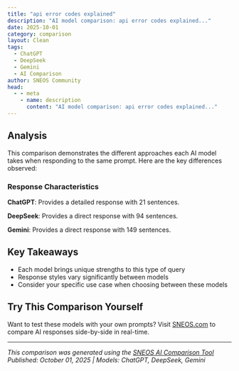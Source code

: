 ```yaml
---
title: "api error codes explained"
description: "AI model comparison: api error codes explained..."
date: 2025-10-01
category: comparison
layout: Clean
tags:
  - ChatGPT
  - DeepSeek
  - Gemini
  - AI Comparison
author: SNEOS Community
head:
  - - meta
    - name: description
      content: "AI model comparison: api error codes explained..."
---
```


<ChatComparison
  title="api error codes explained"
  prompt="api error codes explained"
  :responses='{
    "ChatGPT": "Certainly! Here\u0027s an explanation of common API error codes you might encounter, typically in HTTP APIs:\n\n### 1xx \u2013 Informational\n- **100 Continue**: The server has received the request headers and the client should proceed to send the request body.\n- **101 Switching Protocols**: The requester has asked the server to switch protocols.\n\n---\n\n### 2xx \u2013 Success\n- **200 OK**: The request was successful.\n- **201 Created**: The request has succeeded and a new resource has been created.\n- **204 No Content**: The request was successful but there is no content to return.\n\n---\n\n### 3xx \u2013 Redirection\n- **301 Moved Permanently**: The requested resource has been permanently moved to a new URL.\n- **302 Found**: The requested resource resides temporarily under a different URL.\n- **304 Not Modified**: The resource has not been modified since last requested.\n\n---\n\n### 4xx \u2013 Client Errors\n- **400 Bad Request**: The request could not be understood or was missing required parameters.\n- **401 Unauthorized**: Authentication failed or user doesn\u2019t have permissions for the resource.\n- **403 Forbidden**: Authentication succeeded but authenticated user doesn\u2019t have access to the resource.\n- **404 Not Found**: The requested resource could not be found.\n- **405 Method Not Allowed**: The HTTP method is not allowed for the requested resource.\n- **408 Request Timeout**: The client did not produce a request within the time the server was prepared to wait.\n- **429 Too Many Requests**: The client has sent too many requests in a given amount of time (\u201Crate limiting\u201D).\n\n---\n\n### 5xx \u2013 Server Errors\n- **500 Internal Server Error**: A generic error message, indicating an unexpected condition on the server.\n- **502 Bad Gateway**: The server was acting as a gateway or proxy and received an invalid response from the upstream server.\n- **503 Service Unavailable**: The server is currently unavailable (overloaded or down for maintenance).\n- **504 Gateway Timeout**: The server was acting as a gateway or proxy and did not receive a timely response from the upstream server.\n\n---\n\n### Summary Table\n\n| Code | Meaning                   | Description                              |\n|-------|--------------------------|----------------------------------------|\n| 200   | OK                       | Request succeeded                       |\n| 201   | Created                  | New resource created                    |\n| 400   | Bad Request              | Client sent invalid request             |\n| 401   | Unauthorized             | Authentication failed                   |\n| 403   | Forbidden                | Permission denied                       |\n| 404   | Not Found                | Resource not found                      |\n| 405   | Method Not Allowed       | HTTP method not supported               |\n| 429   | Too Many Requests        | Rate limiting                          |\n| 500   | Internal Server Error    | Server encountered an error             |\n| 503   | Service Unavailable      | Server overloaded or down               |\n\n---\n\nIf you want me to explain error codes specific to a particular API or service, please let me know!",
    "DeepSeek": "Of course. Here is a comprehensive explanation of API error codes, broken down by their categories (client vs. server errors) and including common patterns and best practices.\n\n### The Big Picture: HTTP Status Code Classes\n\nAPI error codes are primarily based on HTTP status codes. The first digit of the code defines its class:\n\n*   **1xx (Informational):** The request was received, continuing process. (Rarely used in APIs).\n*   **2xx (Success):** The request was successfully received, understood, and accepted.\n    *   \u0060200 OK\u0060 (The standard success)\n    *   \u0060201 Created\u0060 (Success, a new resource was created)\n*   **3xx (Redirection):** Further action needs to be taken to complete the request. (Also less common in pure REST APIs).\n*   **4xx (Client Error):** **The request contains bad syntax or cannot be fulfilled.** This is the user\u0027s/client\u0027s fault.\n*   **5xx (Server Error):** **The server failed to fulfill a valid request.** This is the API server\u0027s fault.\n\n---\n\n### 4xx Client Errors (You Did Something Wrong)\n\nThese mean the client application made an invalid request. The client should not retry the request without modifications.\n\n| Code | Name | Meaning \u0026 Common Causes | Example Scenario |\n| :--- | :--- | :--- | :--- |\n| **400** | **Bad Request** | The server cannot process the request due to something perceived as a client error. A generic catch-all. | Malformed JSON in the request body, missing a required field, invalid data type (e.g., sending a string for a number field). |\n| **401** | **Unauthorized** | Authentication is required and has failed or has not been provided. The user isn\u0027t who they claim to be. | Invalid, missing, or expired API key / JWT token. |\n| **403** | **Forbidden** | The server understood the request but refuses to authorize it. The user is authenticated but not allowed to do this. | A user trying to delete another user\u0027s data; an API key lacking the required permissions/scopes. |\n| **404** | **Not Found** | The requested resource could not be found on the server. | Requesting a user with an ID that doesn\u0027t exist (\u0060/users/99999\u0060); an incorrect or misspelled endpoint URL. |\n| **405** | **Method Not Allowed** | The HTTP method (GET, POST, etc.) is not supported for the requested resource. | Sending a \u0060POST\u0060 request to an endpoint that only allows \u0060GET\u0060. |\n| **429** | **Too Many Requests** | The user has sent too many requests in a given amount of time (\u0022rate limiting\u0022). | The client exceeds the API\u0027s rate limit (e.g., 1000 requests per hour). The response should include headers like \u0060Retry-After\u0060 to indicate when to try again. |\n| **422** | **Unprocessable Entity** | The request was well-formed but contains semantic errors. Often used for validation errors. | A \u0060POST\u0060 request to create a user with an invalid email format or a password that\u0027s too short. More specific than \u0060400\u0060. |\n\n---\n\n### 5xx Server Errors (The API Did Something Wrong)\n\nThese mean the server failed to fulfill an apparently valid request. The client **can** retry the request later, preferably with exponential backoff.\n\n| Code | Name | Meaning \u0026 Common Causes | Example Scenario |\n| :--- | :--- | :--- | :--- |\n| **500** | **Internal Server Error** | A generic error message when the server encounters an unexpected condition. A catch-all for unhandled exceptions. | A bug in the API\u0027s code, a database connection suddenly failing, an uncaught exception. |\n| **502** | **Bad Gateway** | The server, while acting as a gateway or proxy, received an invalid response from an upstream server. | A load balancer or reverse proxy (like Nginx) cannot get a valid response from the backend application server. |\n| **503** | **Service Unavailable** | The server is temporarily unable to handle the request, usually due to being down for maintenance or being overloaded. | The server is intentionally taken down for a deployment; a sudden traffic spike overwhelms the server. The response should include a \u0060Retry-After\u0060 header if possible. |\n| **504** | **Gateway Timeout** | The server, while acting as a gateway or proxy, did not receive a timely response from an upstream server. | A database query or a call to an external service is taking too long and times out from the perspective of the proxy. |\n\n---\n\n### Beyond the Status Code: The Error Response Body\n\nA good API doesn\u0027t just return a status code; it returns a helpful body explaining the error in a consistent format.\n\n**Example of a Bad Error Response:**\n\u0060\u0060\u0060http\nHTTP/1.1 400 Bad Request\nContent-Type: text/plain\n\nBad Request\n\u0060\u0060\u0060\n\n**Example of a Good Error Response:**\n\u0060\u0060\u0060http\nHTTP/1.1 400 Bad Request\nContent-Type: application/json\n\n{\n  \u0022error\u0022: {\n    \u0022code\u0022: \u0022VALIDATION_ERROR\u0022,\n    \u0022message\u0022: \u0022The request body failed validation.\u0022,\n    \u0022details\u0022: [\n      {\n        \u0022field\u0022: \u0022email\u0022,\n        \u0022message\u0022: \u0022The email format is invalid.\u0022\n      },\n      {\n        \u0022field\u0022: \u0022password\u0022,\n        \u0022message\u0022: \u0022The password must be at least 8 characters.\u0022\n      }\n    ],\n    \u0022trace_id\u0022: \u0022req_abc123\u0022 // For support/debugging\n  }\n}\n\u0060\u0060\u0060\n\n### Common Fields in an Error Response Body:\n\n*   **\u0060code\u0060**: A machine-readable, API-specific error code (e.g., \u0060invalid_token\u0060, \u0060insufficient_funds\u0060). More specific than the HTTP status code.\n*   **\u0060message\u0060**: A short, human-readable message summarizing the error.\n*   **\u0060details\u0060 / \u0060errors\u0060**: An array or object providing more specific information, often about validation errors on specific fields.\n*   **\u0060trace_id\u0060 / \u0060request_id\u0060**: A unique identifier for the request, invaluable for debugging when you contact the API\u0027s support team.\n\n---\n\n### Best Practices for Handling API Errors (As a Developer)\n\n1.  **Always Check the Status Code:** Don\u0027t assume a response is successful. Your code should handle non-2xx statuses.\n2.  **Read the Response Body:** The body contains crucial details about what went wrong. Log it for debugging.\n3.  **Handle 4xx Errors Gracefully:** Inform the user appropriately. For a \u0060429\u0060, implement a retry mechanism with a delay.\n4.  **Handle 5xx Errors with Retries:** For \u00605xx\u0060 errors (except \u0060501\u0060), it\u0027s often safe to retry the request after a short delay. Use an **exponential backoff** strategy to avoid overwhelming the server.\n5.  **Use Idempotency Keys:** For \u0060POST\u0060 and other non-idempotent requests, use idempotency keys to safely retry requests without risking duplicate actions (e.g., charging a card twice).\n\n### Best Practices for Designing APIs (As an API Provider)\n\n1.  **Be Consistent:** Use a standard error format across all your endpoints.\n2.  **Use the Correct Status Codes:** Don\u0027t just return \u0060400\u0060 for everything. Use \u0060401\u0060, \u0060403\u0060, \u0060404\u0060, and \u0060422\u0060 to give clear signals to the client.\n3.  **Be Helpful:** Provide a clear \u0060message\u0060 and a machine-readable \u0060code\u0060. For validation errors, use a \u0060details\u0060 array to point to the problematic fields.\n4.  **Don\u0027t Leak Sensitive Information:** A \u0060500\u0060 error should never reveal stack traces, database connection strings, or server paths to the client in a production environment. Use a generic message and a \u0060trace_id\u0060 for internal tracking.\n5.  **Document Your Errors:** Your API documentation should list the possible HTTP status codes and error body formats for each endpoint.",
    "Gemini": "API error codes are a crucial part of how APIs communicate problems to the client (the application or developer using the API). They provide structured information about why a request failed, allowing developers to diagnose and fix issues. Understanding these error codes is essential for building reliable and robust applications that interact with APIs.\n\nHere\u0027s a breakdown of API error codes, covering common aspects and best practices:\n\n**1.  What are API Error Codes?**\n\n*   **Purpose:**  API error codes are numeric or alphanumeric codes used to signal that a request to an API has failed. They are usually accompanied by an error message that provides more context.\n*   **Part of the Response:**  Error codes are typically returned in the HTTP response from the API server.  They are part of the response body (usually in JSON or XML format) or sometimes within the HTTP status code.\n*   **Machine-Readable:** Designed to be easily parsed and understood by machines (the client application). This allows for automated error handling and retry logic.\n*   **Human-Readable (Optional):**  Often, error codes are accompanied by human-readable error messages that are easier for developers to understand.\n*   **Consistency:** A well-designed API should use a consistent and predictable error coding scheme.\n\n**2.  Common Types of Error Codes:**\n\n*   **HTTP Status Codes:** While not strictly *API-specific* error codes, HTTP status codes form the foundation of error reporting in web APIs. They are standardized and provide a general classification of the error.\n\n    *   **2xx (Success):**  Indicates that the request was successful.  (e.g., 200 OK, 201 Created)\n    *   **3xx (Redirection):** Indicates that further action needs to be taken by the client, usually involving a redirection. (e.g., 301 Moved Permanently, 302 Found)\n    *   **4xx (Client Error):** Indicates that the request contained an error.  This is a common area for APIs to provide more specific error information.  Examples:\n        *   **400 Bad Request:**  Generic error indicating the request was malformed.  The server cannot or will not process the request due to something that is perceived to be a client error (e.g., malformed request syntax, invalid request message framing, or deceptive request routing).\n        *   **401 Unauthorized:** Authentication is required and has failed or has not yet been provided.  The client needs to authenticate itself to get the requested response.  Typically, a \u0060WWW-Authenticate\u0060 header is included in the response.\n        *   **403 Forbidden:**  The client does not have permission to access the requested resource, regardless of authentication.  Authentication may be successful, but the user is not authorized.\n        *   **404 Not Found:** The requested resource could not be found.\n        *   **405 Method Not Allowed:** The method specified in the request is not allowed for the resource identified by the request URI.  For example, trying to \u0060POST\u0060 to an endpoint that only accepts \u0060GET\u0060 requests.\n        *   **409 Conflict:** The request could not be completed due to a conflict with the current state of the resource.  Often occurs during \u0060PUT\u0060 requests when the resource has been modified by another client.\n        *   **422 Unprocessable Entity:** The request was well-formed but was unable to be followed due to semantic errors. This is often used for validation errors.\n        *   **429 Too Many Requests:** The user has sent too many requests in a given amount of time (\u0022rate limiting\u0022).\n    *   **5xx (Server Error):** Indicates that the server encountered an error while processing the request.  These errors are typically *not* the fault of the client.\n        *   **500 Internal Server Error:** A generic error message indicating that the server encountered an unexpected condition that prevented it from fulfilling the request.\n        *   **502 Bad Gateway:** The server, while acting as a gateway or proxy, received an invalid response from the upstream server.\n        *   **503 Service Unavailable:** The server is currently unavailable (e.g., due to overload or maintenance).  Generally, a temporary condition.\n        *   **504 Gateway Timeout:** The server, while acting as a gateway or proxy, did not receive a timely response from the upstream server.\n\n*   **Application-Specific Error Codes:**  APIs often define their own error codes *in addition* to HTTP status codes. These codes provide more detailed information specific to the API\u0027s domain.\n\n    *   **Example:**  An e-commerce API might have error codes like \u0060PRODUCT_NOT_IN_STOCK\u0060, \u0060INVALID_SHIPPING_ADDRESS\u0060, or \u0060PAYMENT_FAILED\u0060.\n    *   **Format:**  These codes can be numeric (e.g., \u00601001\u0060, \u00601002\u0060), alphanumeric (e.g., \u0060ERR-INV-ADDR\u0060, \u0060ITEM-OUT-OF-STOCK\u0060), or strings (e.g., \u0060\u0022invalid_email\u0022\u0060, \u0060\u0022missing_parameter\u0022\u0060).\n    *   **JSON Structure:** Typically included in the JSON response body, often within an \u0022error\u0022 object or array. For example:\n\n        \u0060\u0060\u0060json\n        {\n          \u0022error\u0022: {\n            \u0022code\u0022: \u0022INVALID_PARAMETER\u0022,\n            \u0022message\u0022: \u0022The \u0027amount\u0027 parameter must be a positive number.\u0022,\n            \u0022field\u0022: \u0022amount\u0022\n          }\n        }\n        \u0060\u0060\u0060\n\n**3. Key Components of a Good Error Response:**\n\nA well-structured error response should include the following:\n\n*   **HTTP Status Code:**  The standard HTTP status code (e.g., 400, 401, 500) to indicate the general category of error.  *Always* include an appropriate HTTP status code.\n*   **Error Code:**  A specific, API-defined code that identifies the particular error (e.g., \u0060USER_NOT_FOUND\u0060, \u0060INVALID_CREDENTIALS\u0060). This allows clients to programmatically handle specific errors.\n*   **Error Message:**  A human-readable message that describes the error.  This should be clear and concise, helping developers understand what went wrong. *Avoid exposing sensitive information in error messages.*\n*   **Error Details (Optional):**  Additional information that can help diagnose the error. This might include:\n    *   **Field:**  The specific field that caused the error (e.g., if validation failed).\n    *   **Value:**  The invalid value that was provided.\n    *   **Reason:**  More detailed explanation of why the error occurred.\n    *   **Stack Trace (Caution!):**  In development environments, a stack trace can be useful, but *never* expose stack traces in production environments due to security concerns.\n*   **Links (Optional):**  Links to relevant documentation or resources that can help developers resolve the error.  This could be a link to the API\u0027s error code documentation.\n\n**Example of a Full Error Response (JSON):**\n\n\u0060\u0060\u0060json\n{\n  \u0022status\u0022: 400,\n  \u0022error\u0022: {\n    \u0022code\u0022: \u0022INVALID_EMAIL_FORMAT\u0022,\n    \u0022message\u0022: \u0022The email address is not in a valid format.\u0022,\n    \u0022field\u0022: \u0022email\u0022,\n    \u0022value\u0022: \u0022invalid-email\u0022,\n    \u0022details\u0022: \u0022The email address must contain an \u0027@\u0027 symbol and a valid domain.\u0022\n  },\n  \u0022timestamp\u0022: \u00222023-10-27T10:30:00Z\u0022,\n  \u0022path\u0022: \u0022/api/users\u0022\n}\n\u0060\u0060\u0060\n\n**4. Best Practices for Designing Error Codes:**\n\n*   **Be Specific:** Use specific error codes that clearly identify the problem. Avoid generic error codes like \u0022ERROR\u0022 or \u0022UNKNOWN_ERROR\u0022 as much as possible.\n*   **Be Consistent:**  Use a consistent naming convention for error codes (e.g., all uppercase with underscores).  Maintain a consistent structure for your error responses.\n*   **Document Your Error Codes:**  Provide clear and comprehensive documentation for all error codes, including their meaning, possible causes, and how to resolve them. This is *critical* for developer adoption and ease of use.\n*   **Use HTTP Status Codes Appropriately:**  Choose the HTTP status code that best reflects the *general* nature of the error.  The API-specific error code provides the detailed explanation.\n*   **Don\u0027t Expose Sensitive Information:** Avoid including sensitive information (e.g., passwords, API keys, internal server details) in error messages.  This is a security risk.\n*   **Internationalization (i18n):**  Consider internationalizing your error messages so they can be displayed in the user\u0027s preferred language.\n*   **Versioning:** As your API evolves, you may need to add or modify error codes.  Use API versioning to ensure that clients are not broken by these changes.\n*   **Logging:** Log all errors on the server-side, including the error code, error message, and any relevant context.  This is essential for debugging and monitoring your API.\n*   **Testing:**  Thoroughly test your API\u0027s error handling to ensure that it returns the correct error codes and messages for different scenarios.\n*   **Consider an Error Taxonomy:**  Develop a hierarchy of error codes to group related errors together.  This can make it easier to find the right error code.\n*   **Graceful Degradation:**  In cases where the API can\u0027t fully complete a request, consider providing a partial response with an error code indicating what failed.  This can be better than simply returning an error.\n*   **HATEOAS (Hypermedia as the Engine of Application State):**  In hypermedia APIs, error responses can include links to resources that can help the client resolve the error.  For example, a link to a form that the user can use to correct the invalid data.\n\n**5.  How to Handle API Errors on the Client-Side:**\n\n*   **Check the HTTP Status Code:**  Always check the HTTP status code of the response.  If it\u0027s in the 4xx or 5xx range, an error has occurred.\n*   **Parse the Error Response:**  Parse the JSON or XML response body to extract the error code and error message.\n*   **Implement Error Handling Logic:**  Based on the error code, implement specific error handling logic. This might involve:\n    *   Displaying an error message to the user.\n    *   Retrying the request (with appropriate backoff).\n    *   Logging the error.\n    *   Redirecting the user to a different page.\n    *   Disabling certain functionality.\n*   **Idempotency (for Retry Logic):** If you\u0027re retrying requests, ensure that the API endpoints are idempotent.  This means that retrying the same request multiple times has the same effect as making the request once.  Use techniques like unique request IDs to ensure idempotency.\n*   **User-Friendly Messages:** Present errors to the user in a way that is clear, concise, and helpful.  Avoid technical jargon.\n\n**Example (JavaScript using \u0060fetch\u0060):**\n\n\u0060\u0060\u0060javascript\nfetch(\u0027/api/resource\u0027, {\n  method: \u0027POST\u0027,\n  body: JSON.stringify({ data: \u0027invalid\u0027 })\n})\n.then(response =\u003E {\n  if (!response.ok) {\n    return response.json().then(errorData =\u003E {\n      throw new Error(\u0060${response.status} - ${errorData.error.code}: ${errorData.error.message}\u0060);\n    });\n  }\n  return response.json();\n})\n.then(data =\u003E {\n  console.log(\u0027Success:\u0027, data);\n})\n.catch(error =\u003E {\n  console.error(\u0027Error:\u0027, error.message);\n  // Display a user-friendly error message.\n  alert(\u0027An error occurred: \u0027 \u002B error.message);\n});\n\u0060\u0060\u0060\n\n**In summary, well-defined and consistently implemented API error codes are critical for the usability, reliability, and maintainability of your API.  They provide valuable information to clients, enabling them to handle errors gracefully and build robust applications.**\n"
  }'
  published-date="18:57"
/>

## Analysis

This comparison demonstrates the different approaches each AI model takes when responding to the same prompt. Here are the key differences observed:

### Response Characteristics

**ChatGPT**: Provides a detailed response with 21 sentences. 

**DeepSeek**: Provides a direct response with 94 sentences. 

**Gemini**: Provides a direct response with 149 sentences. 

## Key Takeaways

- Each model brings unique strengths to this type of query
- Response styles vary significantly between models
- Consider your specific use case when choosing between these models

## Try This Comparison Yourself

Want to test these models with your own prompts? Visit [SNEOS.com](https://sneos.com) to compare AI responses side-by-side in real-time.

---

*This comparison was generated using the [SNEOS AI Comparison Tool](https://sneos.com)*
*Published: October 01, 2025 | Models: ChatGPT, DeepSeek, Gemini*
